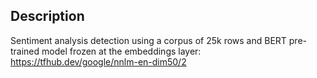 ## Description

Sentiment analysis detection using a corpus of 25k rows and BERT pre-trained model frozen at the embeddings layer: https://tfhub.dev/google/nnlm-en-dim50/2